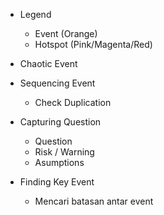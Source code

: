 
- Legend
  - Event (Orange)
  - Hotspot (Pink/Magenta/Red)

- Chaotic Event
- Sequencing Event
  - Check Duplication
- Capturing Question
  - Question
  - Risk / Warning
  - Asumptions
- Finding Key Event
  - Mencari batasan antar event